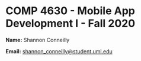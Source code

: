 # COMP 4630 - Mobile App Development I - Fall 2020

**Name:** Shannon Conneilly

**Email:** shannon_conneilly@student.uml.edu
